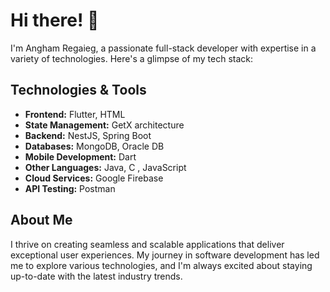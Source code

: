 # Hi there! 👋

I'm Angham Regaieg, a passionate full-stack developer with expertise in a variety of technologies. Here's a glimpse of my tech stack:

## Technologies & Tools

- **Frontend:** Flutter, HTML
- **State Management:** GetX architecture
- **Backend:** NestJS, Spring Boot
- **Databases:** MongoDB, Oracle DB
- **Mobile Development:** Dart
- **Other Languages:** Java, C , JavaScript
- **Cloud Services:** Google Firebase
- **API Testing:** Postman

## About Me

I thrive on creating seamless and scalable applications that deliver exceptional user experiences. My journey in software development has led me to explore various technologies, and I'm always excited about staying up-to-date with the latest industry trends.
